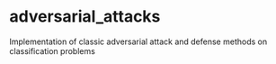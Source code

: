 # adversarial_attacks
Implementation of classic adversarial attack and defense methods on classification problems
